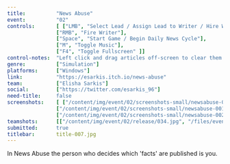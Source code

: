 ```yaml
---
title:          "News Abuse"
event:          "02"
controls:       [ ["LMB", "Select Lead / Assign Lead to Writer / Hire Writer"],
                ["RMB", "Fire Writer"],
                ["Space", "Start Game / Begin Daily News Cycle"],
                ["M", "Toggle Music"],
                ["F4", "Toggle Fullscreen" ]]
control-notes:  "Left click and drag articles off-screen to clear them from the site. Dragging the mouse over several articles will cause them to stack. Be careful to not accidentally clear articles that are still pulling in page views!"
genre:          ["Simulation"]
platforms:      ["Windows"]
link:           "https://esarkis.itch.io/news-abuse"
team:           ["Elisha Sarkis"]
social:         ["https://twitter.com/esarkis_96"]
need-title:     false
screenshots:    [ ["/content/img/event/02/screenshots-small/newsabuse-000.jpg", "/content/img/event/02/screenshots/newsabuse-000.jpg"],
                ["/content/img/event/02/screenshots-small/newsabuse-001.jpg", "/content/img/event/02/screenshots/newsabuse-001.jpg"],
                ["/content/img/event/02/screenshots-small/newsabuse-002.jpg", "/content/img/event/02/screenshots/newsabuse-002.jpg"] ]
teamshots:      [["/content/img/event/02/release/034.jpg", "/files/events/02/PTBOGameJam02-034.png"]]
submitted:      true
titlebar:       title-007.jpg
---
```

In News Abuse the person who decides which 'facts' are published is you.